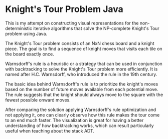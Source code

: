 # Knight's Tour Problem Java
This is my attempt on constructing visual representations for the non-deterministic iterative algorithms that solve the NP-complete Knight's Tour problem using Java. 

The Knight's Tour problem consists of an NxN chess board and a knight piece. The goal is to find a sequence of knight moves that visits each tile on the board exactly once. 

Warnsdorff's rule is a heuristic or a strategy that can be used in conjunction with backtracking to solve the Knight's Tour problem more efficiently. It is named after H.C. Warnsdorff, who introduced the rule in the 19th century.

The basic idea behind Warnsdorff's rule is to prioritize the knight's moves based on the number of future moves available from each potential move. The rule suggests that the knight should always move to the square with the fewest possible onward moves.

After comparing the solution applying Warnsdorff's rule optimization and not applying it, one can clearly observe how this rule makes the tour come to an end much faster. The visualization is great for having a better understanding of how backtracking works, which can result particularly useful when teaching about the stack ADT.


